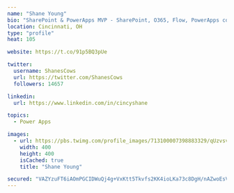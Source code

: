 ```yaml
---
name: "Shane Young"
bio: "SharePoint & PowerApps MVP - SharePoint, O365, Flow, PowerApps consulting? @PowerApps911 | Pure Snark? You found it."
location: Cincinnati, OH
type: "profile"
heat: 105

website: https://t.co/91p5BQ3pUe

twitter:
  username: ShanesCows
  url: https://twitter.com/ShanesCows
  followers: 14657

linkedin:
  url: https://www.linkedin.com/in/cincyshane

topics:
  - Power Apps

images:
  - url: https://pbs.twimg.com/profile_images/713100007398883329/qUzvsvQ3_400x400.jpg
    width: 400
    height: 400
    isCached: true
    title: "Shane Young"

secured: "VAZYzuFT6iAOmPGCIDWuQj4g+VxKtt5Tkvfs2KK4ioLKa73c8DgH/nAZwoEsVE/KvmNSV+OPPuzRS5yovsZZ3IyFY8sH/aeNCLgASt4vmZ4vR4fKOvYKMnDg1AMCFsgvizw9IsXB7gx5GGWK/RstFI0sldqPNWNn9aJMuan2JAaHhSj8Ip16HGTT9pu/zAoFxP06SDp/u+WqNMUaNFF/R6XU0D0JBfoYUaTjiOdZFIUVVNdth6Sh4teZVXeDFqZBq90nw9ku9Taa39ZQi1QKMom5K5jeb71eGN1BR6FRGPiYj4C46KZ3Iucyz6TSC1pd9Fy/NenPZB8KVt+A2JJOfsGWRS29ZeieR0p7MubirAhxemyAfoSuF5h+VKFBApUlwsAP3jUau+ljqaPFSu4fvdF8i9hzpLY0aQj77TC2HtY=;6gAzoU4F1kMAama9VHfvEg=="
---
```


